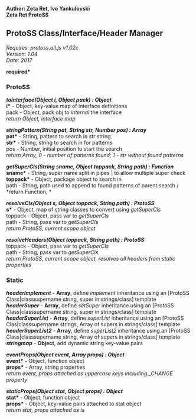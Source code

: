 __Author: Zeta Ret, Ivo Yankulovski__  
__Zeta Ret ProtoSS__  
## ProtoSS Class/Interface/Header Manager  
*Requires: protoss.all.js v1.02c*  
*Version: 1.04*  
*Date: 2017*  

__required*__

### ProtoSS  

__*toInterface(Object i, Object pack) : Object*__  
__i*__ - Object, key-value map of interface definitions  
pack - Object, pack obj to *internal* the interface  
*return Object, interface map* 

__*stringPattern(String pat, String str, Number pos) : Array*__  
__pat*__ - String, pattern to search in str string  
__str*__ - String, string to search in for patterns  
pos - Number, initial position to start the search  
*return Array, 0 - number of patterns found; 1 - str without found patterns*

__*getSuperCls(String sname, Object toppack, String path) : Function*__  
__sname*__ - String, super name split in pipes | to allow multiple super check  
__toppack*__ - Object, package object to search in  
path - String, path used to append to found patterns of parent search /  
*return Function, *

__*resolveCls(Object s, Object toppack, String path) : ProtoSS*__  
__s*__ - Object, map of string classes to convert using *getSuperCls*  
toppack - Object, pass var to *getSuperCls*  
path - String, pass var to *getSuperCls*  
*return ProtoSS, current scope object*

__*resolveHeaders(Object toppack, String path) : ProtoSS*__  
toppack - Object, pass var to *getSuperCls*  
path - String, pass var to *getSuperCls*  
*return ProtoSS, current scope object, resolves all headers from static properties*


### Static  

__*headerImplement*__ - __Array__, define *implement* inheritance using an [ProtoSS Class|classsupername string, super in strings/class] template   
__*headerSuper*__ - __Array__, define *setSuper* inheritance using an [ProtoSS Class|classsupername string, super in strings/class] template  
__*headerSuperList*__ - __Array__, define *superList* inheritance using an [ProtoSS Clas|classsupername strings, Array of supers in strings/class] template   
__*headerSuperList2*__ - __Array__, define *superList2* inheritance using an [ProtoSS Class|classsupername string, Array of supers in strings/class] template  
__*stringmap*__ - __Object__, add dynamic string key-value pairs  

__*eventProps(Object event, Array props) : Object*__   
__event*__ - Object, function object  
__props*__ - Array, string properties  
*return event, props attached as uppercase keys including _CHANGE property*

__*staticProps(Object stat, Object props) : Object*__  
__stat*__ - Object, function object  
__props*__ - Object, key-value pairs attached to stat object  
*return stat, props attached as is*
